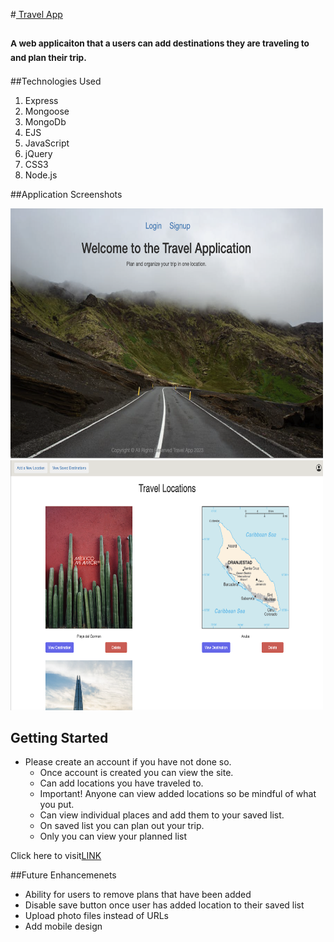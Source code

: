 #<u> Travel App </u>

### <sub>A web applicaiton that a users can add destinations they are traveling to and plan their trip. <sub>

##Technologies Used

1. Express
2. Mongoose
3. MongoDb
4. EJS
5. JavaScript
6. jQuery
7. CSS3
8. Node.js

##Application Screenshots

<img src ='./screenshots/travelapp-homepg.png' width= 500 height= 400>
<img src ='./screenshots/travelapp-index.png' width= 500 height= 400>

## Getting Started
* Please create an account if you have not done so.
    * Once account is created you can view the site.
    * Can add locations you have traveled to. 
    * Important! Anyone can view added locations so be mindful of what you put.
    * Can view individual places and add them to your saved list.
    * On saved list you can plan out your trip.
    * Only you can view your planned list

Click here to visit[LINK](https://travel-app-1.herokuapp.com/)

##Future Enhancemenets 
* Ability for users to remove plans that have been added
* Disable save button once user has added location to their saved list
* Upload photo files instead of URLs
* Add mobile design 
